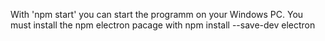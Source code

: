 With 'npm start' you can start the programm on your Windows PC.
You must install the npm electron pacage with
npm install --save-dev electron
